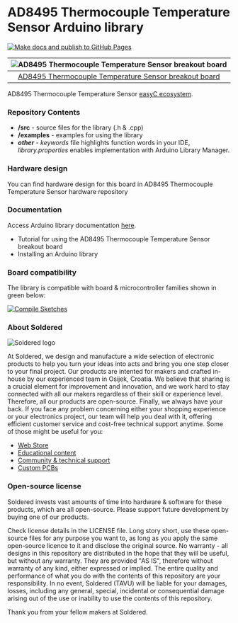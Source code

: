 # AD8495 Thermocouple Temperature Sensor Arduino library

[![Make docs and publish to GitHub Pages](https://github.com/e-radionicacom/Soldered-Generic-Arduino-Library/actions/workflows/make_docs.yml/badge.svg?branch=dev)](https://github.com/e-radionicacom/Soldered-AD8495-Thermocouple-Temperature-Arduino-Library/actions/workflows/make_docs.yml)

| ![AD8495 Thermocouple Temperature Sensor breakout board](https://upload.wikimedia.org/wikipedia/commons/8/8f/Example_image.svg) |
| :---------------------------------------------------------------------------------------------: |
| [AD8495 Thermocouple Temperature Sensor breakout board](https://www.solde.red/333099)                                                            |

AD8495 Thermocouple Temperature Sensor [easyC ecosystem](https://www.soldered.com/easyC). 

### Repository Contents
- **/src** - source files for the library (.h & .cpp)
- **/examples** - examples for using the library
- ***other*** - *keywords* file highlights function words in your IDE, *library.properties* enables implementation with Arduino Library Manager.

### Hardware design
You can find hardware design for this board in AD8495 Thermocouple Temperature Sensor hardware repository

### Documentation

Access Arduino library documentation [here](https://e-radionicacom.github.io/Soldered-AD8495-Thermocouple-Temperature-Arduino-Library/).

- Tutorial for using the AD8495 Thermocouple Temperature Sensor breakout board
- Installing an Arduino library

### Board compatibility

The library is compatible with board & microcontroller families shown in green below: 

[![Compile Sketches](http://github-actions.40ants.com/e-radionicacom/Soldered-AD8495-Thermocouple-Temperature-Arduino-Library/matrix.svg?branch=dev&only=Compile%20Sketches)](https://github.com/e-radionicacom/Soldered-AD8495-Thermocouple-Temperature-Arduino-Library/actions/workflows/compile_test.yml)

### About Soldered
![Soldered logo](https://raw.githubusercontent.com/e-radionicacom/Soldered-AD8495-Thermocouple-Temperature-Arduino-Library/dev/extras/Logo%20horizontal-2.svg)

At Soldered, we design and manufacture a wide selection of electronic products to help you turn your ideas into acts and bring you one step closer to your final project. Our products are intented for makers and crafted in-house by our experienced team in Osijek, Croatia. We believe that sharing is a crucial element for improvement and innovation, and we work hard to stay connected with all our makers regardless of their skill or experience level. Therefore, all our products are open-source. Finally, we always have your back. If you face any problem concerning either your shopping experience or your electronics project, our team will help you deal with it, offering efficient customer service and cost-free technical support anytime. Some of those might be useful for you:

- [Web Store](https://www.soldered.com)
- [Educational content](https://learn.soldered.com)
- [Community & technical support](https://community.soldered.com)
- [Custom PCBs](https://pcb.soldered.com)

### Open-source license
Soldered invests vast amounts of time into hardware & software for these products, which are all open-source. Please support future development by buying one of our products. 

Check license details in the LICENSE file. Long story short, use these open-source files for any purpose you want to, as long as you apply the same open-source licence to it and disclose the original source. No warranty - all designs in this repository are distributed in the hope that they will be useful, but without any warranty. They are provided "AS IS", therefore without warranty of any kind, either expressed or implied. The entire quality and performance of what you do with the contents of this repository are your responsibility. In no event, Soldered (TAVU) will be liable for your damages, losses, including any general, special, incidental or consequential damage arising out of the use or inability to use the contents of this repository. 

Thank you from your fellow makers at Soldered.

